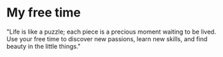 # My free time
 "Life is like a puzzle; each piece is a precious moment waiting to be lived. Use your free time to discover new passions, learn new skills, and find beauty in the little things."
